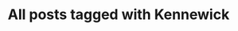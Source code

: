 ---
layout: tag
title: "All posts tagged with Kennewick"
permalink: /weblog/tags/kennewick/
taxonomy: Kennewick
---